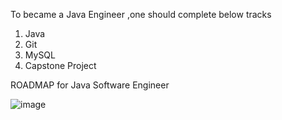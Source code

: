 To became a Java Engineer ,one should complete below tracks 
<ol>
<li>Java</li>
<li>Git</li>
<li>MySQL</li>
<li>Capstone Project</li>
</ol


ROADMAP for Java Software Engineer

![image](https://github.com/vasuyepuru/Java-Software-Engineer/assets/168894430/84e9750d-9c5a-4992-a89b-e158cbc3313c)
